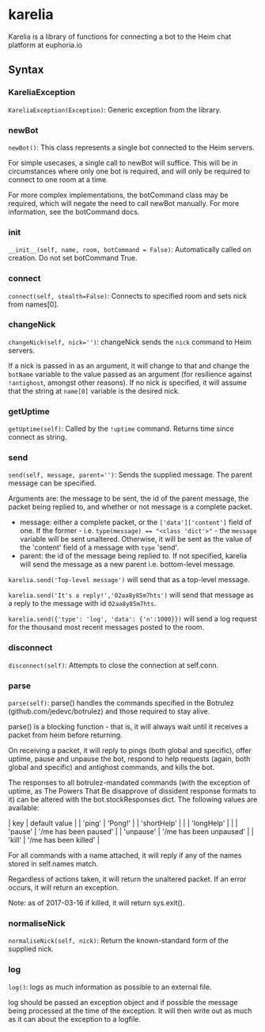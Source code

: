 karelia
======
Karelia is a library of functions for connecting a bot to the Heim chat
platform at euphoria.io

Syntax
------
### KareliaException
`KareliaException(Exception)`: 
Generic exception from the library.

### newBot
`newBot()`: 
This class represents a single bot connected to the Heim servers.

For simple usecases, a single call to newBot will suffice. This will be in
circumstances where only one bot is required, and will only be required to
connect to one room at a time.

For more complex implementations, the botCommand class may be required,
which will negate the need to call newBot manually. For more information,
see the botCommand docs.

### __init__
`__init__(self, name, room, botCommand = False)`: 
Automatically called on creation. Do not set botCommand True.

### connect
`connect(self, stealth=False)`: 
Connects to specified room and sets nick from names[0].

### changeNick
`changeNick(self, nick='')`: 
changeNick sends the `nick` command to Heim servers.

If a nick is passed in as an argument, it will change to that and change
the `botName` variable to the value passed as an argument (for resilience
against `!antighost`, amongst other reasons). If no nick is specified, it
will assume that the string at `name[0]` variable is the desired nick.

### getUptime
`getUptime(self)`: 
Called by the `!uptime` command. Returns time since connect as string.

### send
`send(self, message, parent='')`: 
Sends the supplied message. The parent message can be specified.

Arguments are: the message to be sent, the id of the parent message, the
packet being replied to, and whether or not message is a complete packet.

- message:  either a complete packet, or the `['data']['content']` field
of one. If the former - i.e. `type(message) == "<class 'dict'>"` - the
`message` variable will be sent unaltered. Otherwise, it will be sent as
the value of the 'content' field of a message with `type` 'send'.
- parent:   the id of the message being replied to. If not specified,
karelia will send the message as a new parent i.e. bottom-level message.

`karelia.send('Top-level message')` will send that as a top-level message.

`karelia.send('It's a reply!','02aa8y85m7hts')` will send that message as
a reply to the message with id `02aa8y85m7hts`.

`karelia.send({'type': 'log', 'data': {'n':1000}})` will send a log
request for the thousand most recent messages posted to the room.

### disconnect
`disconnect(self)`: 
Attempts to close the connection at self.conn.

### parse
`parse(self)`: 
parse() handles the commands specified in the Botrulez
(github.com/jedevc/botrulez) and those required to stay alive.

parse() is a blocking function - that is, it will always wait until it
receives a packet from heim before returning.

On receiving a packet, it will reply to pings (both global and specific),
offer uptime, pause and unpause the bot, respond to help requests (again,
both global and specific) and antighost commands, and kills the bot.

The responses to all botrulez-mandated commands (with the exception of
uptime, as The Powers That Be disapprove of dissident response formats
to it) can be altered with the bot.stockResponses dict. The following
values are available:

| key           | default value             |
| 'ping'        | 'Pong!'                   |
| 'shortHelp'   | <empty>                   |
| 'longHelp'    | <empty>                   |
| 'pause'       | '/me has been paused'     |
| 'unpause'     | '/me has been unpaused'   |
| 'kill'        | '/me has been killed'     |

For all commands with a name attached, it will reply if any of the names
stored in self.names match.

Regardless of actions taken, it will return the unaltered packet. If an
error occurs, it will return an exception.

Note: as of 2017-03-16 if killed, it will return sys.exit().

### normaliseNick
`normaliseNick(self, nick)`: 
Return the known-standard form of the supplied nick.

### log
`log()`: 
logs as much information as possible to an external file.

log should be passed an exception object and if possible the message being
processed at the time of the exception. It will then write out as much as
it can about the exception to a logfile.

